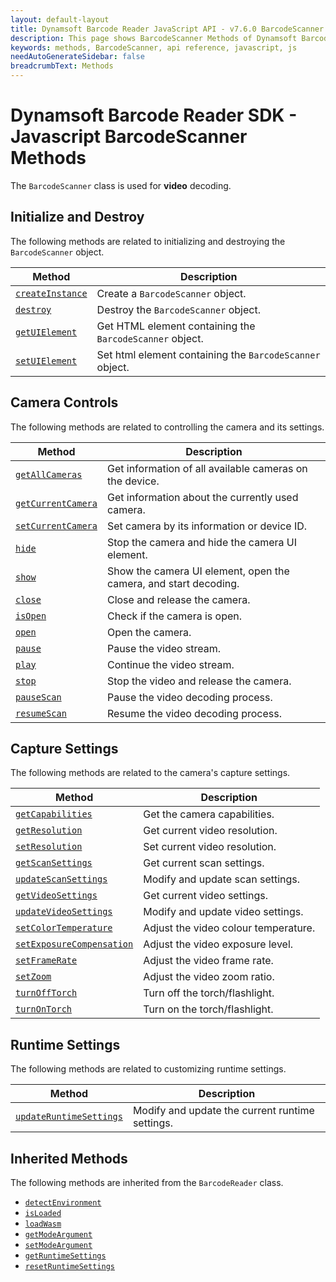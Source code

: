 ```yaml
---
layout: default-layout
title: Dynamsoft Barcode Reader JavaScript API - v7.6.0 BarcodeScanner Methods
description: This page shows BarcodeScanner Methods of Dynamsoft Barcode Reader JavaScript SDK.
keywords: methods, BarcodeScanner, api reference, javascript, js
needAutoGenerateSidebar: false
breadcrumbText: Methods
---
```



# Dynamsoft Barcode Reader SDK - Javascript  BarcodeScanner Methods

The `BarcodeScanner` class is used for **video** decoding.

## Initialize and Destroy
The following methods are related to initializing and destroying the `BarcodeScanner` object.

| Method               | Description |
|----------------------|-------------|
| [`createInstance`](initialize-and-destroy.md#createinstance) | Create a  `BarcodeScanner` object. |
| [`destroy`](initialize-and-destroy.md#destroy) | Destroy the `BarcodeScanner` object. |
| [`getUIElement`](initialize-and-destroy.md#getuielement) | Get HTML element containing the `BarcodeScanner` object. |
| [`setUIElement`](initialize-and-destroy.md#setuielement) | Set html element containing the `BarcodeScanner` object. |

## Camera Controls
The following methods are related to controlling the camera and its settings.

| Method               | Description |
|----------------------|-------------|
| [`getAllCameras`](camera-controls.md#getallcameras) | Get information of all available cameras on the device. |
| [`getCurrentCamera`](camera-controls.md#getcurrentcamera) | Get information about the currently used camera. |
| [`setCurrentCamera`](camera-controls.md#setcurrentcamera) | Set camera by its information or device ID. |
| [`hide`](camera-controls.md#hide) | Stop the camera and hide the camera UI element. |
| [`show`](camera-controls.md#show) | Show the camera UI element, open the camera, and start decoding. |
| [`close`](camera-controls.md#close) | Close and release the camera. |
| [`isOpen`](camera-controls.md#isopen) | Check if the camera is open. |
| [`open`](camera-controls.md#open) | Open the camera. |
| [`pause`](camera-controls.md#pause) | Pause the video stream. |
| [`play`](camera-controls.md#play) | Continue the video stream. |
| [`stop`](camera-controls.md#stop) | Stop the video and release the camera. |
| [`pauseScan`](camera-controls.md#pausescan) | Pause the video decoding process. |
| [`resumeScan`](camera-controls.md#resumescan) | Resume the video decoding process. |

## Capture Settings
The following methods are related to the camera's capture settings.

| Method               | Description |
|----------------------|-------------|
| [`getCapabilities`](capture-settings.md#getcapabilities) | Get the camera capabilities. |
| [`getResolution`](capture-settings.md#getresolution) | Get current video resolution. |
| [`setResolution`](capture-settings.md#setresolution) | Set current video resolution. |
| [`getScanSettings`](capture-settings.md#getscansettings) | Get current scan settings. |
| [`updateScanSettings`](capture-settings.md#updatescansettings) | Modify and update scan settings. |
| [`getVideoSettings`](capture-settings.md#getvideosettings) | Get current video settings. |
| [`updateVideoSettings`](capture-settings.md#updatevideosettings) | Modify and update video settings. |
| [`setColorTemperature`](capture-settings.md#setcolortemperature) | Adjust the video colour temperature. |
| [`setExposureCompensation`](capture-settings.md#setexposurecompensation) | Adjust the video exposure level. |
| [`setFrameRate`](capture-settings.md#setframerate) | Adjust the video frame rate. |
| [`setZoom`](capture-settings.md#setzoom) | Adjust the video zoom ratio. |
| [`turnOffTorch`](capture-settings.md#turnofftorch) | Turn off the torch/flashlight. |
| [`turnOnTorch`](capture-settings.md#turnontorch) | Turn on the torch/flashlight. |


## Runtime Settings
The following methods are related to customizing runtime settings.

| Method               | Description |
|----------------------|-------------|
| [`updateRuntimeSettings`](runtime-settings.md#updateruntimesettings.md) | Modify and update the current runtime settings. |


## Inherited Methods
The following methods are inherited from the `BarcodeReader` class. 

* [`detectEnvironment`](../../BarcodeReader/methods/initialize-and-destroy.md#detectenvironment) 
* [`isLoaded`](../../BarcodeReader/methods/initialize-and-destroy.md#isloaded)
* [`loadWasm`](../../BarcodeReader/methods/initialize-and-destroy.md#loadwasm)
* [`getModeArgument`](../../BarcodeReader/methods/parameter-and-runtime-settings.md#getmodeargument) 
* [`setModeArgument`](../../BarcodeReader/methods/parameter-and-runtime-settings.md#setmodeargument) 
* [`getRuntimeSettings`](../../BarcodeReader/methods/parameter-and-runtime-settings.md#getruntimesettings) 
* [`resetRuntimeSettings`](../../BarcodeReader/methods/parameter-and-runtime-settings.md#resetruntimesettings)
